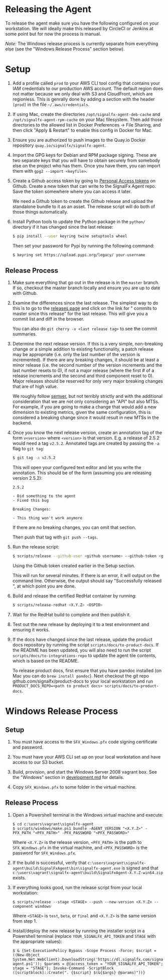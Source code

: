 # Releasing the Agent

To release the agent make sure you have the following configured on your
workstation.  We will ideally make this released by CircleCI or Jenkins at some
point but for now the process is manual.

*Note:* The Windows release process is currently separate from everything else
(see the "Windows Release Process" section below).

# Setup

1. Add a profile called `prod` to your AWS CLI tool config that contains your
   IAM credentials to our production AWS account.  The default region does not
   matter because we only deal with S3 and CloudFront, which are regionless.
   This is genrally done by adding a section with the header `[prod]` in the
   file `~/.aws/credentials`.

1. If using Mac, create the directories `/opt/signalfx-agent-deb-cache` and
   `/opt/signalfx-agent-rpm-cache` on your Mac filesystem.  Then add those
   directories to the allowed list in Docker Preferences -> File Sharing, and
   then click "Apply & Restart" to enable this config in Docker for Mac.

1. Ensure you are authorized to push images to the Quay.io Docker repository
   `quay.io/signalfx/signalfx-agent`.

1. Import the GPG keys for Debian and RPM package signing.  These are two
   separate keys that you will have to obtain securely from somebody else on
   the project who has them.  Once you have them, you can import them with
   `gpg2 --import <keyfile>`.

1. Create a Github access token by going to [Personal Access tokens](
   https://github.com/settings/tokens) on Github.  Create a new token that can
   write to the SignalFx Agent repo.  Save the token somewhere where you can
   access it later.

   We need a Github token to create the Github release and upload the
   standalone bundle to it as an asset.  The release script will do both of
   those things automatically.

1. Install Python tools to update the Python package in the `python/`
   directory if it has changed since the last release:

   ```sh
   $ pip install --user keyring twine setuptools wheel
   ```

   Then set your password for Pypi by running the following command:

   ```sh
   $ keyring set https://upload.pypi.org/legacy/ your-username
   ```

## Release Process

1. Make sure everything that go out in the release is in the `master` branch.
   If so, checkout the master branch locally and ensure you are up to date
   with Github.

1. Examine the differences since the last release.  The simplest way to do
   this is to go to the [releases
   page](https://github.com/signalfx/signalfx-agent/releases) and click on the
   link for "<N> commits to master since this release" for the last release.
   This will give you a commit list and diff in the browser.

   You can also do `git cherry -v <last release tag>` to see the commit
   summaries.

1. Determine the next release version.  If this is a very simple, non-breaking
   change or a simple addition to existing functionality, a patch release may
   be appropriate (i.e. only the last number of the version is incremented).
   If there are any breaking changes, it should be at least a minor release
   (i.e. the second number of the version increments and the last number
   resets to 0), if not a major release (where the first # of a release
   increments and the second and third component reset to 0).  Major releases
   should be reserved for only very major breaking changes that are of high
   value.

   We roughly follow [semver](https://semver.org/), but not terribly
   strictly and with the additional consideration that we are not only
   considering an "API" but also MTSs.  For example, if you are going to make
   a change that would add a new dimension to existing metrics, given the same
   configuration, this is considered a breaking change since it would result
   in new MTSs in the backend.

1. Once you know the next release version, create an annotation tag of the
   form `v<version>` where `<version>` is that version.  E.g. a release of
   2.5.2 would need a tag `v2.5.2`.  Annotated tags are created by passing the
   `-a` flag to `git tag`:

   ```sh
   $ git tag -a v2.5.2
   ```

   This will open your configured text editor and let you write the
   annotation.  This should be of the form (assuming you are releasing version
   2.5.2):

   ```
   2.5.2

   - Did something to the agent
   - Fixed this bug

   Breaking Changes:

   - This thing won't work anymore
   ```

   If there are no breaking changes, you can omit that section.

   Then push that tag with `git push --tags`.

1. Run the release script:

   ```sh
   $ scripts/release --github-user <github username> --github-token <github token>
   ```

   Using the Github token created earlier in the Setup section.

   This will run for several minutes.  If there is an error, it will output on
   the command line.  Otherwise, the output should say "Successfully released
   <version>", at which point you are done.

1. Build and release the certified RedHat container by running:

   ```sh
   $ scripts/release-redhat <X.Y.Z> <OSPID>
   ```

1. Wait for the RedHat build to complete and then publish it.

1. Test out the new release by deploying it to a test environment and ensuring
   it works.

1. If the docs have changed since the last release, update the product docs
   repository by running the script `scripts/docs/to-product-docs`.  If the
   README has been updated, you will also need to run the script
   `scripts/docs/to-integrations-repo` to update the agent tile contents,
   which is based on the README.

   To release product docs, first ensure that you have pandoc installed (on
   Mac you can do `brew install pandoc`).  Next checkout the git repo
   github.com/signalfx/product-docs to your local workstation and run
   `PRODUCT_DOCS_REPO=<path to product docs> scripts/docs/to-product-docs`.

# Windows Release Process

## Setup

1. You must have access to the `SFX_Windows.pfx` code signing certificate and password.

1. You must have your AWS CLI set up on your local workstation and have access to our
   S3 bucket.

1. Build, provision, and start the Windows Server 2008 vagrant box. See the "Windows"
   section in [development.md](docs/development.md) for details.

1. Copy `SFX_Windows.pfx` to some folder in the virtual machine.

## Release Process

1. Open a Powershell terminal in the Windows virtual machine and execute:

   ```
   $ cd c:\users\vagrant\signalfx-agent
   $ scripts/windows/make.ps1 bundle -AGENT_VERSION "<X.Y.Z>" -PFX_PATH "<PFX_PATH>" -PFX_PASSWORD "<PFX_PASSWORD>"
   ```

   Where `<X.Y.Z>` is the release version, `<PFX_PATH>` is the path to `SFX_Windows.pfx`
   in the virtual machine, and `<PFX_PASSWORD>` is the password for `SFX_Windows.pfx`.

1. If the build is successful, verify that
   `c:\users\vagrant\signalfx-agent\build\SignalFxAgent\bin\signalfx-agent.exe` is signed and that
   `c:\users\vagrant\signalfx-agent\build\SignalFxAgent-X.Y.Z-win64.zip` exists.

1. If everything looks good, run the release script from your local workstation:

   ```
   $ scripts/release --stage <STAGE> --push --new-version <X.Y.Z> --component windows
   ```

   Where `<STAGE>` is `test`, `beta`, or `final` and `<X.Y.Z>` is the same version from step 1.

1. Install/deploy the new release by running the installer script in a Powershell terminal
   (replace `YOUR_SIGNALFX_API_TOKEN` and `STAGE` with the appropriate values):

   ```
   $ & {Set-ExecutionPolicy Bypass -Scope Process -Force; $script = ((New-Object System.Net.WebClient).DownloadString('https://dl.signalfx.com/signalfx-agent.ps1')); $params = @{access_token = "YOUR_SIGNALFX_API_TOKEN"; stage = "STAGE"}; Invoke-Command -ScriptBlock ([scriptblock]::Create(". {$script} $(&{$args} @params)"))}
   ```

